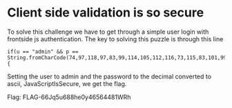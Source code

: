 # Client side validation is so secure

To solve this challenge we have to get through a simple user login with frontside js authentication. The key to solving this puzzle is through this line
```
if(u == "admin" && p == String.fromCharCode(74,97,118,97,83,99,114,105,112,116,73,115,83,101,99,117,114,101)) {
```
Setting the user to admin and the password to the decimal converted to ascii, JavaScriptIsSecure, we get the flag.

Flag: FLAG-66Jq5u688he0y46564481WRh
